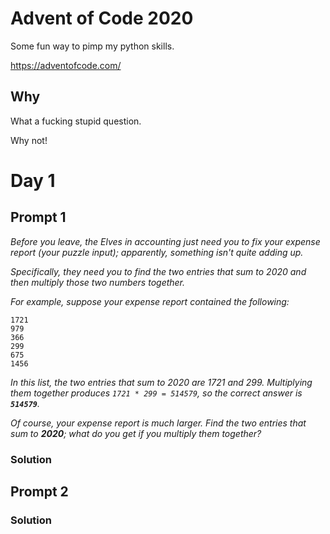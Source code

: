 # Advent of Code 2020

Some fun way to pimp my python skills.

https://adventofcode.com/

## Why

What a fucking stupid question.

Why not!

# Day 1

## Prompt 1

_Before you leave, the Elves in accounting just need you to fix your expense report (your puzzle input); apparently, something isn't quite adding up._

_Specifically, they need you to find the two entries that sum to 2020 and then multiply those two numbers together._

_For example, suppose your expense report contained the following:_

```
1721
979
366
299
675
1456
```

_In this list, the two entries that sum to 2020 are 1721 and 299. Multiplying them together produces `1721 * 299 = 514579`, so the correct answer is **`514579`**._

_Of course, your expense report is much larger. Find the two entries that sum to **2020**; what do you get if you multiply them together?_

### Solution

## Prompt 2

### Solution